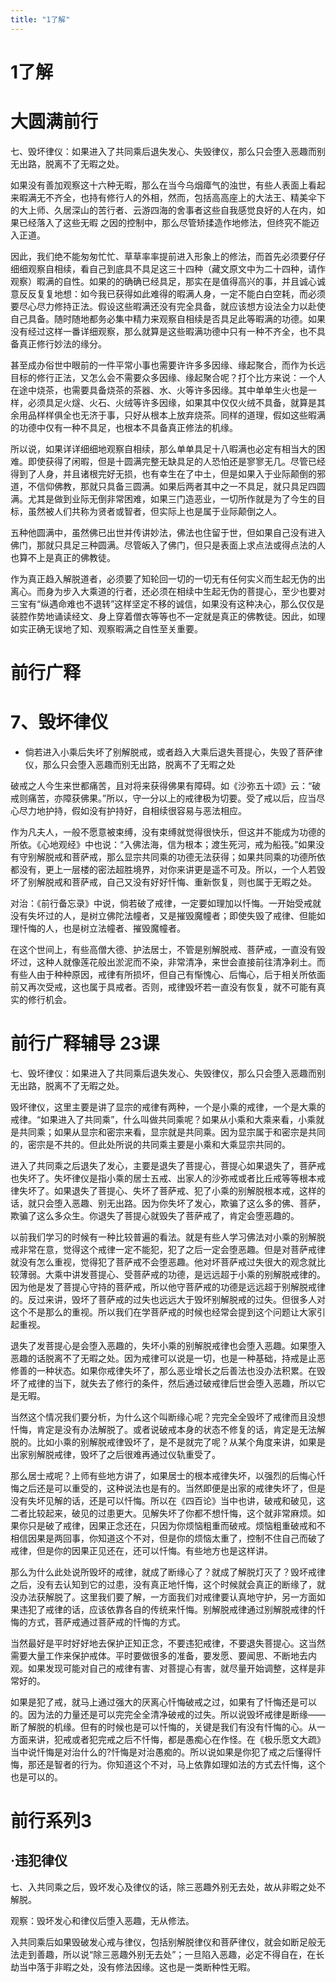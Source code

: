```yaml
---
title: "1了解"
---
```

# 1了解

# 大圆满前行

七、毁坏律仪：如果进入了共同乘后退失发心、失毁律仪，那么只会堕入恶趣而别无出路，脱离不了无暇之处。

如果没有善加观察这十六种无暇，那么在当今乌烟瘴气的浊世，有些人表面上看起来暇满无不齐全，也持有修行人的外相，然而，包括高高座上的大法王、精美伞下的大上师、久居深山的苦行者、云游四海的舍事者这些自我感觉良好的人在内，如果已经落入了这些无暇 之因的控制中，那么尽管矫揉造作地修法，但终究不能迈入正道。

因此，我们绝不能匆匆忙忙、草草率率提前进入形象上的修法，而首先必须要仔仔细细观察自相续，看自己到底具不具足这三十四种（藏文原文中为二十四种，请作观察）暇满的自性。如果的的确确已经具足，那实在是值得高兴的事，并且诚心诚意反反复复地想：如今我已获得如此难得的暇满人身，一定不能白白空耗，而必须要尽心尽力修持正法。假设这些暇满还没有完全具备，就应该想方设法全力以赴使自己具备。随时随地都务必集中精力来观察自相续是否具足此等暇满的功德。如果没有经过这样一番详细观察，那么就算是这些暇满功德中只有一种不齐全，也不具备真正修行妙法的缘分。

甚至成办俗世中眼前的一件平常小事也需要许许多多因缘、缘起聚合，而作为长远目标的修行正法，又怎么会不需要众多因缘、缘起聚合呢？打个比方来说：一个人在途中烧茶，也需要具备烧茶的茶器、水、火等许多因缘。其中单单生火也是一样，必须具足火燧、火石、火绒等许多因缘，如果其中仅仅火绒不具备，就算是其余用品样样俱全也无济于事，只好从根本上放弃烧茶。同样的道理，假如这些暇满的功德中仅有一种不具足，也根本不具备真正修法的机缘。

所以说，如果详详细细地观察自相续，那么单单具足十八暇满也必定有相当大的困难。即使获得了闲暇，但是十圆满完整无缺具足的人恐怕还是寥寥无几。尽管已经得到了人身，并且诸根完好无损，也有幸生在了中土，但是如果入于业际颠倒的邪道，不信仰佛教，那就只具备三圆满。如果后两者其中之一不具足，就只具足四圆满。尤其是做到业际无倒非常困难，如果三门造恶业，一切所作就是为了今生的目标，虽然被人们共称为贤者或智者，但实际上也是属于业际颠倒之人。

五种他圆满中，虽然佛已出世并传讲妙法，佛法也住留于世，但如果自己没有进入佛门，那就只具足三种圆满。尽管皈入了佛门，但只是表面上求点法或得点法的人也算不上是真正的佛教徒。

作为真正趋入解脱道者，必须要了知轮回一切的一切无有任何实义而生起无伪的出离心。而身为步入大乘道的行者，还必须在相续中生起无伪的菩提心，至少也要对三宝有“纵遇命难也不退转”这样坚定不移的诚信，如果没有这种决心，那么仅仅是装腔作势地诵读经文、身上穿着僧衣等等也不一定就是真正的佛教徒。因此，如理如实正确无误地了知、观察暇满之自性至关重要。

# 前行广释

# 7、毁坏律仪

- 倘若进入小乘后失坏了别解脱戒，或者趋入大乘后退失菩提心，失毁了菩萨律仪，那么只会堕入恶趣而别无出路，脱离不了无暇之处

破戒之人今生来世都痛苦，且对将来获得佛果有障碍。如《沙弥五十颂》云：“破戒则痛苦，亦障获佛果。”所以，守一分以上的戒律极为切要。受了戒以后，应当尽心尽力地护持，假如没有护持好，自相续很容易与恶法相应。

作为凡夫人，一般不愿意被束缚，没有束缚就觉得很快乐，但这并不能成为功德的所依。《心地观经》中也说：“入佛法海，信为根本；渡生死河，戒为船筏。”如果没有守别解脱戒和菩萨戒，那么显宗共同乘的功德无法获得；如果共同乘的功德所依都没有，更上一层楼的密法超胜境界，对你来讲更是遥不可及。所以，一个人若毁坏了别解脱戒和菩萨戒，自己又没有好好忏悔、重新恢复，则也属于无暇之处。

对治：《前行备忘录》中说，倘若破了戒律，一定要如理加以忏悔。一开始受戒就没有失坏过的人，是树立佛陀法幢者，又是摧毁魔幢者；即使失毁了戒律、但能如理忏悔的人，也是树立法幢者、摧毁魔幢者。

在这个世间上，有些高僧大德、护法居士，不管是别解脱戒、菩萨戒，一直没有毁坏过，这种人就像莲花般出淤泥而不染，非常清净，来世会直接前往清净刹土。而有些人由于种种原因，戒律有所损坏，但自己有惭愧心、后悔心，后于相关所依面前又再次受戒，这也属于具戒者。否则，戒律毁坏若一直没有恢复，就不可能有真实的修行机会。

# 前行广释辅导 23课

七、毁坏律仪：如果进入了共同乘后退失发心、失毁律仪，那么只会堕入恶趣而别无出路，脱离不了无暇之处。

毁坏律仪，这里主要是讲了显宗的戒律有两种，一个是小乘的戒律，一个是大乘的戒律。“如果进入了共同乘”，什么叫做共同乘呢？如果从小乘和大乘来看，小乘就是共同乘；如果从显宗和密宗来看，显宗就是共同乘。因为显宗属于和密宗是共同的，密宗是不共的。但此处所说的共同乘主要是小乘和大乘显宗共同的。

进入了共同乘之后退失了发心，主要是退失了菩提心，菩提心如果退失了，菩萨戒也失坏了。失坏律仪是指小乘的居士五戒、出家人的沙弥戒或者比丘戒等等根本戒律失坏了。如果退失了菩提心、失坏了菩萨戒、犯了小乘的别解脱根本戒，这样的话，就只会堕入恶趣、别无出路。因为你失坏了发心，欺骗了这么多的佛、菩萨，欺骗了这么多众生。你退失了菩提心就毁失了菩萨戒了，肯定会堕恶趣的。

以前我们学习的时候有一种比较普遍的看法。就是有些人学习佛法对小乘的别解脱戒非常在意，觉得这个戒律一定不能犯，犯了之后一定会堕恶趣。但是对菩萨戒律就没有怎么重视，觉得犯了菩萨戒不会堕恶趣。他对坏菩萨戒过失很大的观念就比较薄弱。大乘中讲发菩提心、受菩萨戒的功德，是远远超于小乘的别解脱戒律的。因为他是发了菩提心守持的菩萨戒，所以他守菩萨戒的功德是远远超于别解脱戒律的。反过来讲，毁坏了菩萨戒的过失也远远大于毁坏别解脱戒的过失。但很多人对这个不是那么的重视。所以我们在学菩萨戒的时候也经常会提到这个问题让大家引起重视。

退失了发菩提心是会堕入恶趣的，失坏小乘的别解脱戒律也会堕入恶趣。如果堕入恶趣的话脱离不了无暇之处。因为戒律可以说是一切，也是一种基础，持戒是止恶修善的一种状态。如果你戒律失坏了，那么恶业增长之后善法也没办法积累。在毁坏了戒律的当下，就失去了修行的条件，然后通过破戒律后世会堕入恶趣，所以它是无暇。

当然这个情况我们要分析，为什么这个叫断缘心呢？完完全全毁坏了戒律而且没想忏悔，肯定是没有办法解脱了。或者说破戒本身的状态不修复的话，肯定是无法解脱的。比如小乘的别解脱戒律毁坏了，是不是就完了呢？从某个角度来讲，如果是出家别解脱戒律，毁坏了之后很难再通过仪轨重受了。

那么居士戒呢？上师有些地方讲了，如果居士的根本戒律失坏，以强烈的后悔心忏悔之后还是可以重受的，这种说法也是有的。当然即便是出家的戒律失坏了，但是没有失坏见解的话，还是可以忏悔。所以在《四百论》当中也讲，破戒和破见，这二者比较起来，破见的过患更大。见解失坏了你都不想忏悔，这个就非常麻烦。如果你只是破了戒律，因果正念还在，只因为你烦恼粗重而破戒。烦恼粗重破戒和不相信因果是两回事，你知道这个不对，但是你的烦恼太重了，控制不住自己而破了戒律，但是你的因果正见还在，还可以忏悔。有些地方也是这样讲。

那么为什么此处说所毁坏的戒律，就成了断缘心了？就成了解脱灯灭了？毁坏戒律之后，没有去认知到它的过患，没有真正地忏悔，这个时候就会真正的断缘了，就没办法获解脱了。这里我们要了解，一方面我们对戒律要认真地守护，另一方面如果违犯了戒律的话，应该依靠各自的传统来忏悔。别解脱戒律通过别解脱戒律的忏悔的方式，菩萨戒通过菩萨戒的忏悔的方式。

当然最好是平时好好地去保护正知正念，不要违犯戒律，不要退失菩提心。这当然需要大量工作来保护戒体。平时要做很多的准备，要发愿、要闻思、不断地去内观。如果发现可能对自己的戒律有害、对菩提心有害，就尽量开始调整，这样是非常好的。

如果是犯了戒，就马上通过强大的厌离心忏悔破戒之过，如果有了忏悔还是可以的。因为法的力量还是可以完完全全清净破戒的过失。所以说毁坏戒律是断缘——断了解脱的机缘。但有的时候也是可以忏悔的，关键是我们有没有忏悔的心。从一方面来讲，犯戒或者犯完戒之后不忏悔，都是愚痴心在作怪。在《极乐愿文大疏》当中说忏悔是对治什么的?忏悔是对治愚痴的。所以说如果是你犯了戒之后懂得忏悔，那还是智者的行为。你知道这个不对，马上依靠如理如法的方式去忏悔，这个也是可以的。

# 前行系列3

## ·违犯律仪

七、入共同乘之后，毁坏发心及律仪的话，除三恶趣外别无去处，故从非暇之处不解脱。

观察：毁坏发心和律仪后堕入恶趣，无从修法。

入共同乘后如果毁破发心戒与律仪，包括别解脱律仪和菩萨律仪，就会如断足般无法走到善趣，所以说“除三恶趣外别无去处”；一旦陷入恶趣，必定不得自在，在长劫当中落于非暇之处，没有修法因缘。这也是一类断种性无暇。
